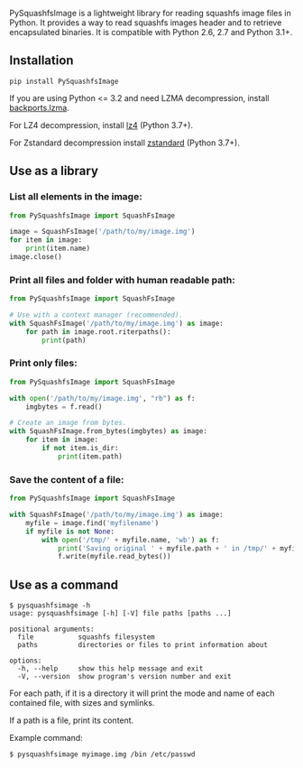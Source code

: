 PySquashfsImage is a lightweight library for reading squashfs image files in Python.
It provides a way to read squashfs images header and to retrieve encapsulated binaries.
It is compatible with Python 2.6, 2.7 and Python 3.1+.

## Installation

```
pip install PySquashfsImage
```

If you are using Python <= 3.2 and need LZMA decompression, install
[backports.lzma](https://pypi.org/project/backports.lzma/).

For LZ4 decompression, install [lz4](https://pypi.org/project/lz4/) (Python 3.7+).

For Zstandard decompression install [zstandard](https://pypi.org/project/zstandard/) (Python 3.7+).

## Use as a library

### List all elements in the image:
```python
from PySquashfsImage import SquashFsImage

image = SquashFsImage('/path/to/my/image.img')
for item in image:
    print(item.name)
image.close()
```

### Print all files and folder with human readable path:
```python
from PySquashfsImage import SquashFsImage

# Use with a context manager (recommended).
with SquashFsImage('/path/to/my/image.img') as image:
    for path in image.root.riterpaths():
        print(path)
```

### Print only files:
```python
from PySquashfsImage import SquashFsImage

with open('/path/to/my/image.img', "rb") as f:
    imgbytes = f.read()

# Create an image from bytes.
with SquashFsImage.from_bytes(imgbytes) as image:
    for item in image:
        if not item.is_dir:
            print(item.path)
```

### Save the content of a file:
```python
from PySquashfsImage import SquashFsImage

with SquashFsImage('/path/to/my/image.img') as image:
    myfile = image.find('myfilename')
    if myfile is not None:
        with open('/tmp/' + myfile.name, 'wb') as f:
            print('Saving original ' + myfile.path + ' in /tmp/' + myfile.name)
            f.write(myfile.read_bytes())
```

## Use as a command

```
$ pysquashfsimage -h
usage: pysquashfsimage [-h] [-V] file paths [paths ...]

positional arguments:
  file           squashfs filesystem
  paths          directories or files to print information about

options:
  -h, --help     show this help message and exit
  -V, --version  show program's version number and exit
```

For each path, if it is a directory it will print the mode and name of each
contained file, with sizes and symlinks.

If a path is a file, print its content.

Example command:
```
$ pysquashfsimage myimage.img /bin /etc/passwd
```